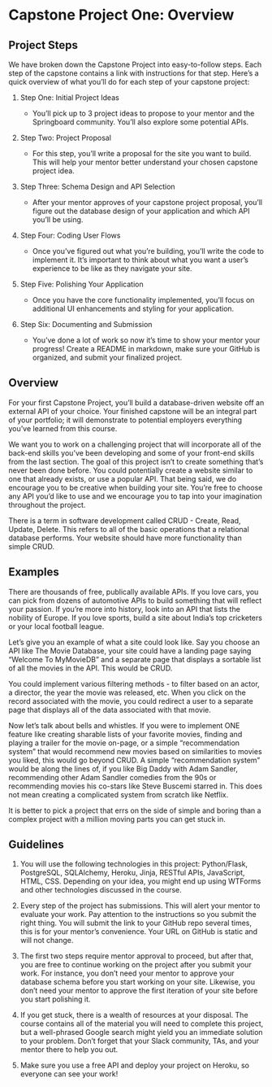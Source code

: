 # Capstone Project One: Overview

## Project Steps

We have broken down the Capstone Project into easy-to-follow steps. Each step of the capstone contains a link with instructions for that step. Here’s a quick overview of what you’ll do for each step of your capstone project:

1. Step One: Initial Project Ideas

   - You’ll pick up to 3 project ideas to propose to your mentor and the Springboard community. You’ll also explore some potential APIs.

2. Step Two: Project Proposal

   - For this step, you’ll write a proposal for the site you want to build. This will help your mentor better understand your chosen capstone project idea.

3. Step Three: Schema Design and API Selection

   - After your mentor approves of your capstone project proposal, you’ll figure out the database design of your application and which API you’ll be using.

4. Step Four: Coding User Flows

   - Once you’ve figured out what you’re building, you’ll write the code to implement it. It’s important to think about what you want a user’s experience to be like as they navigate your site.

5. Step Five: Polishing Your Application

   - Once you have the core functionality implemented, you’ll focus on additional UI enhancements and styling for your application.

6. Step Six: Documenting and Submission
   - You’ve done a lot of work so now it’s time to show your mentor your progress! Create a README in markdown, make sure your GitHub is organized, and submit your finalized project.

## Overview

For your first Capstone Project, you’ll build a database-driven website off an external API of your choice. Your finished capstone will be an integral part of your portfolio; it will demonstrate to potential employers everything you’ve learned from this course.

We want you to work on a challenging project that will incorporate all of the back-end skills you’ve been developing and some of your front-end skills from the last section. The goal of this project isn’t to create something that’s never been done before. You could potentially create a website similar to one that already exists, or use a popular API. That being said, we do encourage you to be creative when building your site. You’re free to choose any API you’d like to use and we encourage you to tap into your imagination throughout the project.

There is a term in software development called CRUD - Create, Read, Update, Delete. This refers to all of the basic operations that a relational database performs. Your website should have more functionality than simple CRUD.

## Examples

There are thousands of free, publically available APIs. If you love cars, you can pick from dozens of automotive APIs to build something that will reflect your passion. If you’re more into history, look into an API that lists the nobility of Europe. If you love sports, build a site about India’s top cricketers or your local football league.

Let’s give you an example of what a site could look like. Say you choose an API like The Movie Database, your site could have a landing page saying “Welcome To MyMovieDB” and a separate page that displays a sortable list of all the movies in the API. This would be CRUD.

You could implement various filtering methods - to filter based on an actor, a director, the year the movie was released, etc. When you click on the record associated with the movie, you could redirect a user to a separate page that displays all of the data associated with that movie.

Now let’s talk about bells and whistles. If you were to implement ONE feature like creating sharable lists of your favorite movies, finding and playing a trailer for the movie on-page, or a simple “recommendation system” that would recommend new movies based on similarities to movies you liked, this would go beyond CRUD. A simple “recommendation system” would be along the lines of, if you like Big Daddy with Adam Sandler, recommending other Adam Sandler comedies from the 90s or recommending movies his co-stars like Steve Buscemi starred in. This does not mean creating a complicated system from scratch like Netflix.

It is better to pick a project that errs on the side of simple and boring than a complex project with a million moving parts you can get stuck in.

## Guidelines

1. You will use the following technologies in this project: Python/Flask, PostgreSQL, SQLAlchemy, Heroku, Jinja, RESTful APIs, JavaScript, HTML, CSS. Depending on your idea, you might end up using WTForms and other technologies discussed in the course.

2. Every step of the project has submissions. This will alert your mentor to evaluate your work. Pay attention to the instructions so you submit the right thing. You will submit the link to your GitHub repo several times, this is for your mentor’s convenience. Your URL on GitHub is static and will not change.

3. The first two steps require mentor approval to proceed, but after that, you are free to continue working on the project after you submit your work. For instance, you don’t need your mentor to approve your database schema before you start working on your site. Likewise, you don’t need your mentor to approve the first iteration of your site before you start polishing it.

4. If you get stuck, there is a wealth of resources at your disposal. The course contains all of the material you will need to complete this project, but a well-phrased Google search might yield you an immediate solution to your problem. Don’t forget that your Slack community, TAs, and your mentor there to help you out.

5. Make sure you use a free API and deploy your project on Heroku, so everyone
   can see your work!
